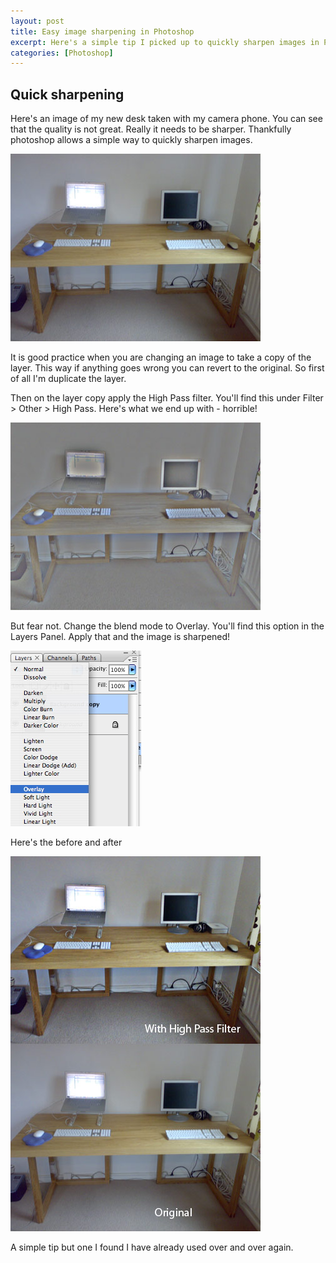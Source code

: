 ```yaml
--- 
layout: post
title: Easy image sharpening in Photoshop
excerpt: Here's a simple tip I picked up to quickly sharpen images in Photoshop using the High Pass Filter.
categories: [Photoshop]
---
```

## Quick sharpening

Here's an image of my new desk taken with my camera phone. You can see that the quality is not great. Really it needs to be sharper. Thankfully photoshop allows a simple way to quickly sharpen images.

![Original Image of Desk][1] 

It is good practice when you are changing an image to take a copy of the layer. This way if anything goes wrong you can revert to the original. So first of all I'm duplicate the layer.

Then on the layer copy apply the High Pass filter. You'll find this under Filter > Other > High Pass. Here's what we end up with - horrible!

![High Pass Original][2] 

But fear not. Change the blend mode to Overlay. You'll find this option in the Layers Panel. Apply that and the image is sharpened!

![Applying Overlay to the High Pass][3] 

Here's the before and after

![High Pass Before and After][4] 

A simple tip but one I found I have already used over and over again.

 [1]: /images/articles/original_desk.jpg "Original Image of Desk"
 [2]: /images/articles/high_pass_normal.jpg "High Pass Original"
 [3]: /images/articles/high_pass_overlay.jpg "Applying Overlay to the High Pass"
 [4]: /images/articles/high_pass_before_after.jpg "High Pass Before and After"
